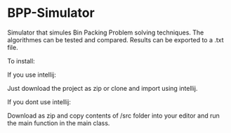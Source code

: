 # BPP-Simulator


Simulator that simules Bin Packing Problem solving techniques. The algorithmes can be tested and compared. Results can be exported to a .txt file.

To install:

If you use intellij:

Just download the project as zip or clone and import using intellij.

If you dont use intellij:

Download as zip and copy contents of /src folder into your editor and run the main function in the main class.



